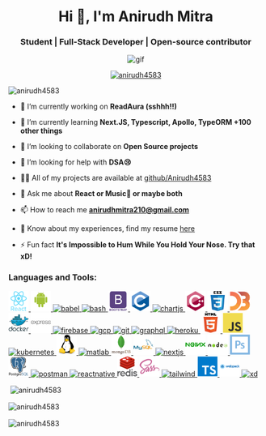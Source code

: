 <!--
**Anirudh4583/Anirudh4583** is a ✨ _special_ ✨ repository because its `README.md` (this file) appears on your GitHub profile.
-->

<!-- - 😃 I'm Anirudh!
- 🔭 I’m currently working on React.js and front-end development
- 🌱 I’m currently learning Node.js and back-end development
- 💬 Ask me about music and tech stuff
- 📫 Reach me @: [LinkedIn](https://www.linkedin.com/in/anirudh4583/), [email](mailto:anirudhmitra210@gmail.com)
- 😄 Pronouns: He/Him
- ⚡ Fun fact: It's Impossible to Hum While You Hold Your Nose. Try that xD
 -->

<h1 align="center">Hi 👋, I'm Anirudh Mitra</h1>
<h3 align="center">Student | Full-Stack Developer | Open-source contributor</h3>

<div align='center'>
<img src='gif/dev2.gif' alt='gif'></img>
</div>

<p align="center"> <a href="https://github.com/ryo-ma/github-profile-trophy"><img src="https://github-profile-trophy.vercel.app/?username=anirudh4583&row=1" alt="anirudh4583" /></a> </p>
<!-- 
<p align="left"> <a href="https://twitter.com/brownvitriol" target="blank"><img src="https://img.shields.io/twitter/follow/brownvitriol?logo=twitter&style=for-the-badge" alt="brownvitriol" /></a> </p> -->

<p align="left"> <img src="https://komarev.com/ghpvc/?username=anirudh4583&label=Profile%20views&color=0e75b6&style=flat" alt="anirudh4583" /> </p>

- 🔭 I’m currently working on **ReadAura (sshhh!!)**

- 🌱 I’m currently learning **Next.JS, Typescript, Apollo, TypeORM +100 other things**

- 👯 I’m looking to collaborate on **Open Source projects**

- 🤝 I’m looking for help with **DSA😢**

- 👨‍💻 All of my projects are available at [github/Anirudh4583](https://github.com/Anirudh4583)

- 💬 Ask me about **React or Music🎼 or maybe both**

- 📫 How to reach me **anirudhmitra210@gmail.com**

- 📄 Know about my experiences, find my resume [here](https://drive.google.com/file/d/1SnWA5UBy4BvOi7W1onTLkr3e-W1DuIEm/view?usp=sharing)

- ⚡ Fun fact **It's Impossible to Hum While You Hold Your Nose. Try that xD!**

<!-- <h3 align="left">Connect with me:</h3>
<p align="left">
<a href="https://codepen.io/anirudh4583" target="blank"><img align="center" src="https://raw.githubusercontent.com/rahuldkjain/github-profile-readme-generator/master/src/images/icons/Social/codepen.svg" alt="anirudh4583" height="30" width="40" /></a>
<a href="https://twitter.com/brownvitriol" target="blank"><img align="center" src="https://raw.githubusercontent.com/rahuldkjain/github-profile-readme-generator/master/src/images/icons/Social/twitter.svg" alt="brownvitriol" height="30" width="40" /></a>
<a href="https://linkedin.com/in/anirudh4583" target="blank"><img align="center" src="https://raw.githubusercontent.com/rahuldkjain/github-profile-readme-generator/master/src/images/icons/Social/linked-in-alt.svg" alt="anirudh4583" height="30" width="40" /></a>
<a href="https://stackoverflow.com/users/14723643/anirudh-mitra" target="blank"><img align="center" src="https://raw.githubusercontent.com/rahuldkjain/github-profile-readme-generator/master/src/images/icons/Social/stack-overflow.svg" alt="anirudh4583" height="30" width="40" /></a>
<a href="https://instagram.com/okanirudh" target="blank"><img align="center" src="https://raw.githubusercontent.com/rahuldkjain/github-profile-readme-generator/master/src/images/icons/Social/instagram.svg" alt="okanirudh" height="30" width="40" /></a>
<a href="https://www.codechef.com/users/anirudh4583" target="blank"><img align="center" src="https://cdn.jsdelivr.net/npm/simple-icons@3.1.0/icons/codechef.svg" alt="anirudh4583" height="30" width="40" /></a>
<a href="https://www.hackerrank.com/anirudh4583" target="blank"><img align="center" src="https://raw.githubusercontent.com/rahuldkjain/github-profile-readme-generator/master/src/images/icons/Social/hackerrank.svg" alt="anirudh4583" height="30" width="40" /></a>
<a href="https://www.leetcode.com/anirudh4583" target="blank"><img align="center" src="https://raw.githubusercontent.com/rahuldkjain/github-profile-readme-generator/master/src/images/icons/Social/leet-code.svg" alt="anirudh4583" height="30" width="40" /></a>
<a href="https://auth.geeksforgeeks.org/user/anirudh4583" target="blank"><img align="center" src="https://raw.githubusercontent.com/rahuldkjain/github-profile-readme-generator/master/src/images/icons/Social/geeks-for-geeks.svg" alt="anirudh4583" height="30" width="40" /></a>
</p> -->

<h3 align="left">Languages and Tools:</h3>

<p align="left">

<a href="https://reactjs.org/" target="_blank"> <img src="https://raw.githubusercontent.com/devicons/devicon/master/icons/react/react-original-wordmark.svg" alt="react" width="40" height="40"/> </a>
<a href="https://developer.android.com" target="_blank"> <img src="https://raw.githubusercontent.com/devicons/devicon/master/icons/android/android-original-wordmark.svg" alt="android" width="40" height="40"/> </a>
<a href="https://babeljs.io/" target="_blank"> <img src="https://www.vectorlogo.zone/logos/babeljs/babeljs-icon.svg" alt="babel" width="40" height="40"/> </a>
<a href="https://www.gnu.org/software/bash/" target="_blank"> <img src="https://www.vectorlogo.zone/logos/gnu_bash/gnu_bash-icon.svg" alt="bash" width="40" height="40"/>
</a> <a href="https://getbootstrap.com" target="_blank"> <img src="https://raw.githubusercontent.com/devicons/devicon/master/icons/bootstrap/bootstrap-plain-wordmark.svg" alt="bootstrap" width="40" height="40"/> </a>
<a href="https://www.cprogramming.com/" target="_blank"> <img src="https://raw.githubusercontent.com/devicons/devicon/master/icons/c/c-original.svg" alt="c" width="40" height="40"/> </a>
<a href="https://www.chartjs.org" target="_blank"> <img src="https://www.chartjs.org/media/logo-title.svg" alt="chartjs" width="40" height="40"/> </a>
<a href="https://www.w3schools.com/cpp/" target="_blank"> <img src="https://raw.githubusercontent.com/devicons/devicon/master/icons/cplusplus/cplusplus-original.svg" alt="cplusplus" width="40" height="40"/> </a>
<a href="https://www.w3schools.com/css/" target="_blank"> <img src="https://raw.githubusercontent.com/devicons/devicon/master/icons/css3/css3-original-wordmark.svg" alt="css3" width="40" height="40"/> </a> <a href="https://d3js.org/" target="_blank"> <img src="https://raw.githubusercontent.com/devicons/devicon/master/icons/d3js/d3js-original.svg" alt="d3js" width="40" height="40"/>
</a> <a href="https://www.docker.com/" target="_blank"> <img src="https://raw.githubusercontent.com/devicons/devicon/master/icons/docker/docker-original-wordmark.svg" alt="docker" width="40" height="40"/> </a>
<a href="https://expressjs.com" target="_blank"> <img src="https://raw.githubusercontent.com/devicons/devicon/master/icons/express/express-original-wordmark.svg" alt="express" width="40" height="40"/> </a>
<a href="https://firebase.google.com/" target="_blank"> <img src="https://www.vectorlogo.zone/logos/firebase/firebase-icon.svg" alt="firebase" width="40" height="40"/> </a>
<a href="https://cloud.google.com" target="_blank"> <img src="https://www.vectorlogo.zone/logos/google_cloud/google_cloud-icon.svg" alt="gcp" width="40" height="40"/> </a>
<a href="https://git-scm.com/" target="_blank"> <img src="https://www.vectorlogo.zone/logos/git-scm/git-scm-icon.svg" alt="git" width="40" height="40"/> </a>
<a href="https://graphql.org" target="_blank"> <img src="https://www.vectorlogo.zone/logos/graphql/graphql-icon.svg" alt="graphql" width="40" height="40"/> </a>
<a href="https://heroku.com" target="_blank"> <img src="https://www.vectorlogo.zone/logos/heroku/heroku-icon.svg" alt="heroku" width="40" height="40"/> </a>
<a href="https://www.w3.org/html/" target="_blank"> <img src="https://raw.githubusercontent.com/devicons/devicon/master/icons/html5/html5-original-wordmark.svg" alt="html5" width="40" height="40"/> </a>
<a href="https://developer.mozilla.org/en-US/docs/Web/JavaScript" target="_blank"> <img src="https://raw.githubusercontent.com/devicons/devicon/master/icons/javascript/javascript-original.svg" alt="javascript" width="40" height="40"/> </a>
<a href="https://kubernetes.io" target="_blank"> <img src="https://www.vectorlogo.zone/logos/kubernetes/kubernetes-icon.svg" alt="kubernetes" width="40" height="40"/> </a>
<a href="https://www.linux.org/" target="_blank"> <img src="https://raw.githubusercontent.com/devicons/devicon/master/icons/linux/linux-original.svg" alt="linux" width="40" height="40"/> </a>
<a href="https://www.mathworks.com/" target="_blank"> <img src="https://upload.wikimedia.org/wikipedia/commons/2/21/Matlab_Logo.png" alt="matlab" width="40" height="40"/> </a> <a href="https://www.mongodb.com/" target="_blank"> <img src="https://raw.githubusercontent.com/devicons/devicon/master/icons/mongodb/mongodb-original-wordmark.svg" alt="mongodb" width="40" height="40"/> </a>
<a href="https://www.mysql.com/" target="_blank"> <img src="https://raw.githubusercontent.com/devicons/devicon/master/icons/mysql/mysql-original-wordmark.svg" alt="mysql" width="40" height="40"/> </a> <a href="https://nextjs.org/" target="_blank"> <img src="https://cdn.worldvectorlogo.com/logos/nextjs-3.svg" alt="nextjs" width="40" height="40"/> </a>
<a href="https://www.nginx.com" target="_blank"> <img src="https://raw.githubusercontent.com/devicons/devicon/master/icons/nginx/nginx-original.svg" alt="nginx" width="40" height="40"/> </a>
<a href="https://nodejs.org" target="_blank"> <img src="https://raw.githubusercontent.com/devicons/devicon/master/icons/nodejs/nodejs-original-wordmark.svg" alt="nodejs" width="40" height="40"/> </a>
<a href="https://www.photoshop.com/en" target="_blank"> <img src="https://raw.githubusercontent.com/devicons/devicon/master/icons/photoshop/photoshop-line.svg" alt="photoshop" width="40" height="40"/> </a> <a href="https://www.postgresql.org" target="_blank"> <img src="https://raw.githubusercontent.com/devicons/devicon/master/icons/postgresql/postgresql-original-wordmark.svg" alt="postgresql" width="40" height="40"/> </a>
<a href="https://postman.com" target="_blank"> <img src="https://www.vectorlogo.zone/logos/getpostman/getpostman-icon.svg" alt="postman" width="40" height="40"/> </a>
<a href="https://reactnative.dev/" target="_blank"> <img src="https://reactnative.dev/img/header_logo.svg" alt="reactnative" width="40" height="40"/> </a> <a href="https://redis.io" target="_blank"> <img src="https://raw.githubusercontent.com/devicons/devicon/master/icons/redis/redis-original-wordmark.svg" alt="redis" width="40" height="40"/> </a>
<a href="https://sass-lang.com" target="_blank"> <img src="https://raw.githubusercontent.com/devicons/devicon/master/icons/sass/sass-original.svg" alt="sass" width="40" height="40"/> </a>
<a href="https://tailwindcss.com/" target="_blank"> <img src="https://www.vectorlogo.zone/logos/tailwindcss/tailwindcss-icon.svg" alt="tailwind" width="40" height="40"/> </a>
<a href="https://www.typescriptlang.org/" target="_blank"> <img src="https://raw.githubusercontent.com/devicons/devicon/master/icons/typescript/typescript-original.svg" alt="typescript" width="40" height="40"/> </a>
<a href="https://webpack.js.org" target="_blank"> <img src="https://raw.githubusercontent.com/devicons/devicon/d00d0969292a6569d45b06d3f350f463a0107b0d/icons/webpack/webpack-original-wordmark.svg" alt="webpack" width="40" height="40"/> </a>
<a href="https://www.adobe.com/products/xd.html" target="_blank"> <img src="https://cdn.worldvectorlogo.com/logos/adobe-xd.svg" alt="xd" width="40" height="40"/> </a>

</p>

<p>&nbsp;<img align="center" src="https://github-readme-stats.vercel.app/api?username=anirudh4583&show_icons=true&locale=en" alt="anirudh4583" /></p>

<p><img align="center" src="https://github-readme-stats.vercel.app/api/top-langs?username=anirudh4583&show_icons=true&locale=en&layout=compact&langs_count=8&hide=jupyter%20%notebook" alt="anirudh4583" /></p>

<p><img align="center" src="https://github-readme-streak-stats.herokuapp.com/?user=anirudh4583&" alt="anirudh4583" /></p>

